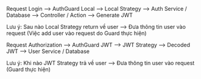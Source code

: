 Request Login --> AuthGuard Local --> Local Strategy --> Auth Service / Database --> Controller / Action --> Generate JWT

Lưu ý: Sau nào Local Strategy return về user --> Đưa thông tin user vào request (Việc add user vào request do Guard thực hiện)

Request Authorization --> AuthGuard JWT --> JWT Strategy --> Decoded JWT --> User Service / Database

Lưu ý: Khi nào JWT Strategy trả về user --> Đưa thông tin user vào request (Guard thực hiện)
